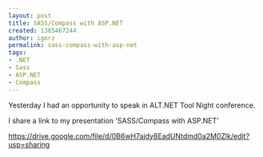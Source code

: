 ```yaml
---
layout: post
title: SASS/Compass with ASP.NET
created: 1385467244
author: igorz
permalink: sass-compass-with-asp-net
tags:
- .NET
- Sass
- ASP.NET
- Compass
---
```

<p>Yesterday I had an opportunity to speak in ALT.NET Tool Night conference.</p>

<p>I share a link to my presentation &#39;SASS/Compass with ASP.NET&#39;</p>

<p><a href="https://drive.google.com/file/d/0B6wH7ajdy8EadUNtdmd0a2M0Zlk/edit?usp=sharing">https://drive.google.com/file/d/0B6wH7ajdy8EadUNtdmd0a2M0Zlk/edit?usp=sharing</a></p>
